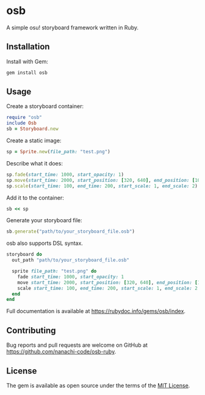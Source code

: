 # osb
A simple osu! storyboard framework written in Ruby.

## Installation

Install with Gem:
```sh
gem install osb
```

## Usage

Create a storyboard container:
```ruby
require "osb"
include Osb
sb = Storyboard.new
```

Create a static image:
```ruby
sp = Sprite.new(file_path: "test.png")
```

Describe what it does:
```ruby
sp.fade(start_time: 1000, start_opacity: 1)
sp.move(start_time: 2000, start_position: [320, 640], end_position: [100, 100])
sp.scale(start_time: 100, end_time: 200, start_scale: 1, end_scale: 2)
```

Add it to the container:
```ruby
sb << sp
```

Generate your storyboard file:
```ruby
sb.generate("path/to/your_storyboard_file.osb")
```

osb also supports DSL syntax.

```ruby
storyboard do
  out_path "path/to/your_storyboard_file.osb"

  sprite file_path: "test.png" do
    fade start_time: 1000, start_opacity: 1
    move start_time: 2000, start_position: [320, 640], end_position: [100, 100]
    scale start_time: 100, end_time: 200, start_scale: 1, end_scale: 2
  end
end
```

Full documentation is available at https://rubydoc.info/gems/osb/index.

## Contributing

Bug reports and pull requests are welcome on GitHub at https://github.com/nanachi-code/osb-ruby.

## License

The gem is available as open source under the terms of the [MIT License](https://opensource.org/licenses/MIT).
